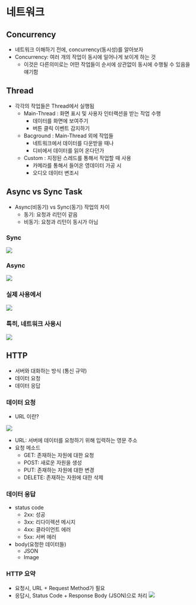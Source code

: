 # 네트워크

## Concurrency
* 네트워크 이해하기 전에, concurrency(동시성)를 알아보자
* Concurrency: 여러 개의 작업이 동시에 일어나게 보이게 하는 것
  * 이것은 다른의미로는 어떤 작업들이 순서에 상관없이 동시에 수행될 수 있음을 얘기함

## Thread
* 각각의 작업들은 Thread에서 실행됨
  * Main-Thread : 화면 표시 및 사용자 인터랙션을 받는 작업 수행
    * 데이터를 화면에 보여주기
    * 버튼 클릭 이벤트 감지하기
  * Bacground : Main-Thread 외에 작업들
    * 네트워크에서 데이터를 다운받을 때나
    * 디비에서 데이터를 읽어 온다던가
  * Custom : 지정된 스레드를 통해서 작업할 때 사용
    * 카메라를 통해서 들어온 영데이터 가공 시
    * 오디오 데이터 변조시

## Async vs Sync Task
* Async(비동기) vs Sync(동기) 작업의 차이
  * 동기: 요청과 리턴이 같음
  * 비동기: 요청과 리턴이 동시가 아님

### Sync
![](https://velog.velcdn.com/images/woojusm/post/280bf119-89bc-404e-971c-f3f1a87c42a7/image.png)

### Async
![](https://velog.velcdn.com/images/woojusm/post/0b3ae77b-7966-40aa-8a5e-036fae11381f/image.png)

### 실제 사용에서 
![](https://velog.velcdn.com/images/woojusm/post/344d4da5-21a7-46e9-9f80-4e75bac865e4/image.png)  

### 특히, 네트워크 사용시

![](https://velog.velcdn.com/images/woojusm/post/6f8fe043-581e-405d-801c-49dcd12dbeca/image.png)


## HTTP
* 서버와 대화하는 방식 (통신 규약)
* 데이터 요청
* 데이터 응답

### 데이터 요청
* URL 이란?

![](https://velog.velcdn.com/images/woojusm/post/cfb3f31f-e383-43eb-851b-46602b266785/image.png)
  * URL: 서버에 데이터를 요청하기 위해 입력하는 영문 주소
* 요청 메소드
  * GET: 존재하는 자원에 대한 요청
  * POST: 새로운 자원을 생성
  * PUT: 존재하는 자원에 대한 변경
  * DELETE: 존재하는 자원에 대한 삭제
### 데이터 응답
* status code
  * 2xx: 성공
  * 3xx: 리다이렉션 메시지
  * 4xx: 클라이언트 에러
  * 5xx: 서버 에러
* body(요청한 데이터들)
  * JSON
  * Image

### HTTP 요약
* 요청시, URL + Request Method가 필요
* 응답시, Status Code + Response Body (JSON)으로 처리
![](https://velog.velcdn.com/images/woojusm/post/2c779ae0-f1e4-4038-95d3-f9ec551e284e/image.png)

